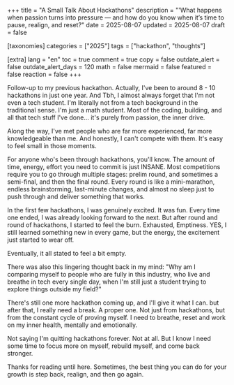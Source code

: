 +++
title = "A Small Talk About Hackathons"
description = "'What happens when passion turns into pressure — and how do you know when it’s time to pause, realign, and reset?"
date = 2025-08-07
updated = 2025-08-07
draft = false

[taxonomies]
categories = ["2025"]
tags = ["hackathon", "thoughts"]

[extra]
lang = "en"
toc = true
comment = true
copy = false
outdate_alert = false
outdate_alert_days = 120
math = false
mermaid = false
featured = false
reaction = false
+++

Follow-up to my previous hackathon. Actually, I've been to around 8 - 10 hackathons in just one year. And Tbh, I almost always forget that I'm not even a tech student. I'm literally not from a tech background in the traditional sense. I'm just a math student. Most of the coding, building, and all that tech stuff I've done... it's purely from passion, the inner drive.

Along the way, I've met people who are far more experienced, far more knowledgeable than me. And honestly, I can't compete with them. It's easy to feel small in those moments.

For anyone who's been through hackathons, you'll know. The amount of time, energy, effort you need to commit is just INSANE. Most competitions require you to go through multiple stages: prelim round, and sometimes a semi-final, and then the final round. Every round is like a mini-marathon, endless brainstorming, last-minute changes, and almost no sleep just to push through and deliver something that works.

In the first few hackathons, I was genuinely excited. It was fun. Every time one ended, I was already looking forward to the next. But after round and round of hackathons, I started to feel the burn. Exhausted, Emptiness. YES, I still learned something new in every game, but the energy, the excitement just started to wear off.

Eventually, it all stated to feel a bit empty.

There was also this lingering thought back in my mind: "Why am I comparing myself to people who are fully in this industry, who live and breathe in tech every single day, when I'm still just a student trying to explore things outside my field?"

There's still one more hackathon coming up, and I'll give it what I can. but after that, I really need a break. A proper one. Not just from hackathons, but from the constant cycle of proving myself. I need to breathe, reset and work on my inner health, mentally and emotionally.

Not saying I'm quitting hackathons forever. Not at all. But I know I need some time to focus more on myself, rebuild myself, and come back stronger. 

Thanks for reading until here. Sometimes, the best thing you can do for your growth is step back, realign, and then go again.